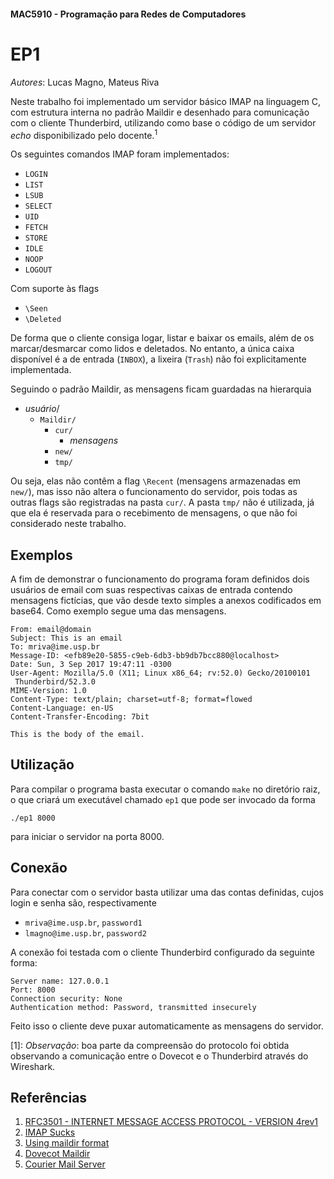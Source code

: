 #### MAC5910 - Programação para Redes de Computadores
# EP1
*Autores*: Lucas Magno, Mateus Riva

Neste trabalho foi implementado um servidor básico IMAP na linguagem C, com estrutura interna no padrão Maildir e desenhado para comunicação com o cliente Thunderbird, utilizando como base o código de um servidor *echo* disponibilizado pelo docente.<sup>1</sup>

Os seguintes comandos IMAP foram implementados:
* `LOGIN`
* `LIST`
* `LSUB`
* `SELECT`
* `UID`
* `FETCH`
* `STORE`
* `IDLE`
* `NOOP`
* `LOGOUT`

Com suporte às flags
* `\Seen`
* `\Deleted`

De forma que o cliente consiga logar, listar e baixar os emails, além de os marcar/desmarcar como lidos e deletados. No entanto, a única caixa disponível é a de entrada (`INBOX`), a lixeira (`Trash`) não foi explicitamente implementada.

Seguindo o padrão Maildir, as mensagens ficam guardadas na hierarquia
* *usuário*/
    * `Maildir/`
        * `cur/`
            * *mensagens*
        * `new/`
        * `tmp/`

Ou seja, elas não contêm a flag `\Recent` (mensagens armazenadas em `new/`), mas isso não altera o funcionamento do servidor, pois todas as outras flags são registradas na pasta `cur/`. A pasta `tmp/` não é utilizada, já que ela é reservada para o recebimento de mensagens, o que não foi considerado neste trabalho.

## Exemplos
A fim de demonstrar o funcionamento do programa foram definidos dois usuários de email com suas respectivas caixas de entrada contendo mensagens fictícias, que vão desde texto simples a anexos codificados em base64. Como exemplo segue uma das mensagens.

```
From: email@domain
Subject: This is an email
To: mriva@ime.usp.br
Message-ID: <efb89e20-5855-c9eb-6db3-bb9db7bcc880@localhost>
Date: Sun, 3 Sep 2017 19:47:11 -0300
User-Agent: Mozilla/5.0 (X11; Linux x86_64; rv:52.0) Gecko/20100101
 Thunderbird/52.3.0
MIME-Version: 1.0
Content-Type: text/plain; charset=utf-8; format=flowed
Content-Language: en-US
Content-Transfer-Encoding: 7bit

This is the body of the email.
```

## Utilização
Para compilar o programa basta executar o comando `make` no diretório raiz, o que criará um executável chamado `ep1` que pode ser invocado da forma
```
./ep1 8000
```
para iniciar o servidor na porta 8000.

## Conexão
Para conectar com o servidor basta utilizar uma das contas definidas, cujos login e senha são, respectivamente
* `mriva@ime.usp.br`, `password1`
* `lmagno@ime.usp.br`, `password2`

A conexão foi testada com o cliente Thunderbird configurado da seguinte forma:

```
Server name: 127.0.0.1
Port: 8000
Connection security: None
Authentication method: Password, transmitted insecurely
```
Feito isso o cliente deve puxar automaticamente as mensagens do servidor.

[1]: *Observação*: boa parte da compreensão do protocolo foi obtida observando a comunicação entre o Dovecot e o Thunderbird através do Wireshark.

## Referências
1. [RFC3501 -  INTERNET MESSAGE ACCESS PROTOCOL - VERSION 4rev1](https://tools.ietf.org/html/rfc3501)
2. [IMAP Sucks](http://hea-www.cfa.harvard.edu/~fine/opinions/IMAPsucks.html)
3. [Using maildir format](http://cr.yp.to/proto/maildir.html)
4. [Dovecot Maildir](https://wiki2.dovecot.org/MailboxFormat/Maildir)
5. [Courier Mail Server](http://www.courier-mta.org/maildir.html)
